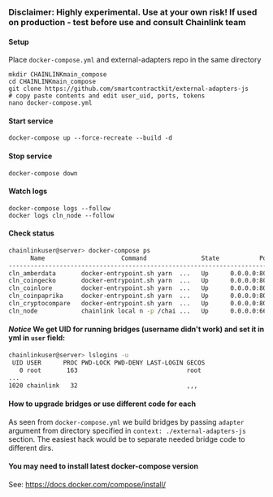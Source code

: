 ### Disclaimer: Highly experimental. Use at your own risk! If used on production - test before use and consult Chainlink team
#### Setup
Place `docker-compose.yml` and external-adapters repo in the same directory
```
mkdir CHAINLINKmain_compose
cd CHAINLINKmain_compose
git clone https://github.com/smartcontractkit/external-adapters-js
# copy paste contents and edit user_uid, ports, tokens
nano docker-compose.yml
```

#### Start service
`docker-compose up --force-recreate --build -d`

#### Stop service
`docker-compose down`

#### Watch logs
`docker-compose logs --follow`  
`docker logs cln_node --follow`

#### Check status
```bash
chainlinkuser@server> docker-compose ps
      Name                     Command               State           Ports
-----------------------------------------------------------------------------------
cln_amberdata       docker-entrypoint.sh yarn  ...   Up      0.0.0.0:8042->8080/tcp
cln_coingecko       docker-entrypoint.sh yarn  ...   Up      0.0.0.0:8041->8080/tcp
cln_coinlore        docker-entrypoint.sh yarn  ...   Up      0.0.0.0:8044->8080/tcp
cln_coinpaprika     docker-entrypoint.sh yarn  ...   Up      0.0.0.0:8043->8080/tcp
cln_cryptocompare   docker-entrypoint.sh yarn  ...   Up      0.0.0.0:8040->8080/tcp
cln_node            chainlink local n -p /chai ...   Up      0.0.0.0:6688->6688/tcp
```


#### *Notice* We get UID for running bridges (username didn't work) and set it in yml in `user` field:

```bash
chainlinkuser@server> lslogins -u
 UID USER      PROC PWD-LOCK PWD-DENY LAST-LOGIN GECOS
   0 root       163                              root
...
1020 chainlink   32                              ,,,
```

#### How to upgrade bridges or use different code for each
As seen from `docker-compose.yml` we build bridges by passing `adapter` argument from directory specified in `context: ./external-adapters-js` section.
The easiest hack would be to separate needed bridge code to different dirs.


#### You may need to install latest docker-compose version

See: https://docs.docker.com/compose/install/
